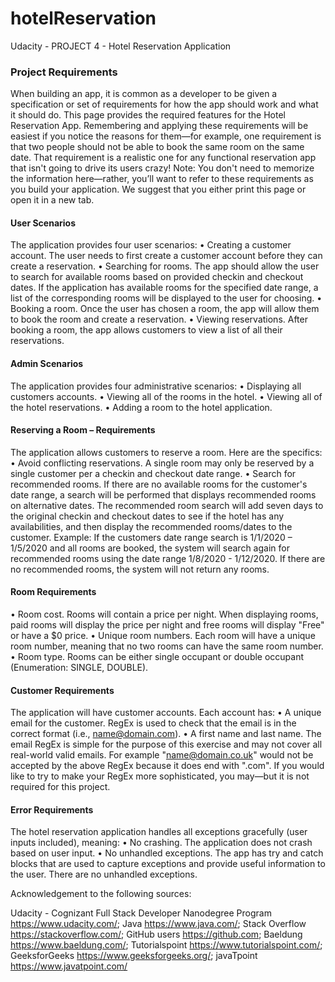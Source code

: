 # hotelReservation
Udacity - PROJECT 4 - Hotel Reservation Application

### Project Requirements
When building an app, it is common as a developer to be given a specification or set of requirements for how the app should work and what it should do. This page provides the required features for the Hotel Reservation App.
Remembering and applying these requirements will be easiest if you notice the reasons for them—for example, one requirement is that two people should not be able to book the same room on the same date. That requirement is a realistic one for any functional reservation app that isn't going to drive its users crazy!
Note: You don't need to memorize the information here—rather, you’ll want to refer to these requirements as you build your application. We suggest that you either print this page or open it in a new tab.

#### User Scenarios
The application provides four user scenarios:
•	Creating a customer account. The user needs to first create a customer account before they can create a reservation.
•	Searching for rooms. The app should allow the user to search for available rooms based on provided checkin and checkout dates. If the application has available rooms for the specified date range, a list of the corresponding rooms will be displayed to the user for choosing.
•	Booking a room. Once the user has chosen a room, the app will allow them to book the room and create a reservation.
•	Viewing reservations. After booking a room, the app allows customers to view a list of all their reservations.

#### Admin Scenarios
The application provides four administrative scenarios:
•	Displaying all customers accounts.
•	Viewing all of the rooms in the hotel.
•	Viewing all of the hotel reservations.
•	Adding a room to the hotel application.

#### Reserving a Room – Requirements
The application allows customers to reserve a room. Here are the specifics:
•	Avoid conflicting reservations. A single room may only be reserved by a single customer per a checkin and checkout date range.
•	Search for recommended rooms. If there are no available rooms for the customer's date range, a search will be performed that displays recommended rooms on alternative dates. The recommended room search will add seven days to the original checkin and checkout dates to see if the hotel has any availabilities, and then display the recommended rooms/dates to the customer.
Example: If the customers date range search is 1/1/2020 – 1/5/2020 and all rooms are booked, the system will search again for recommended rooms using the date range 1/8/2020 - 1/12/2020. If there are no recommended rooms, the system will not return any rooms.

#### Room Requirements
•	Room cost. Rooms will contain a price per night. When displaying rooms, paid rooms will display the price per night and free rooms will display "Free" or have a $0 price.
•	Unique room numbers. Each room will have a unique room number, meaning that no two rooms can have the same room number.
•	Room type. Rooms can be either single occupant or double occupant (Enumeration: SINGLE, DOUBLE).

#### Customer Requirements
The application will have customer accounts. Each account has:
•	A unique email for the customer. RegEx is used to check that the email is in the correct format (i.e., name@domain.com).
•	A first name and last name.
The email RegEx is simple for the purpose of this exercise and may not cover all real-world valid emails. For example "name@domain.co.uk" would not be accepted by the above RegEx because it does end with ".com". If you would like to try to make your RegEx more sophisticated, you may—but it is not required for this project.

#### Error Requirements
The hotel reservation application handles all exceptions gracefully (user inputs included), meaning:
•	No crashing. The application does not crash based on user input.
•	No unhandled exceptions. The app has try and catch blocks that are used to capture exceptions and provide useful information to the user. There are no unhandled exceptions.



Acknowledgement to the following sources:

Udacity - Cognizant Full Stack Developer Nanodegree Program https://www.udacity.com/; 
Java https://www.java.com/; 
Stack Overflow https://stackoverflow.com/; 
GitHub users https://github.com; 
Baeldung https://www.baeldung.com/;
Tutorialspoint https://www.tutorialspoint.com/; 
GeeksforGeeks https://www.geeksforgeeks.org/;
javaTpoint https://www.javatpoint.com/

